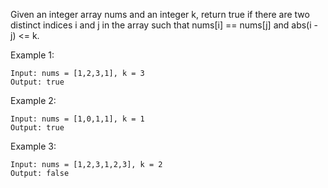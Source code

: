 Given an integer array nums and an integer k, return true if there are two distinct indices i and j in the array such that nums[i] == nums[j] and abs(i - j) <= k.

Example 1:

    Input: nums = [1,2,3,1], k = 3
    Output: true

Example 2:

    Input: nums = [1,0,1,1], k = 1
    Output: true

Example 3:

    Input: nums = [1,2,3,1,2,3], k = 2
    Output: false
